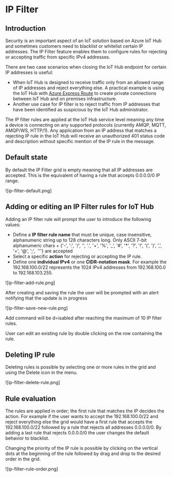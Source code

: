 <properties
	pageTitle="IoT Hub - IP Filter | Microsoft Azure"
	description="Follow this tutorial to learn how to blacklist or whitelist certain IP addresses for Azure IoT Hub."
	services="iot-hub"
	authors="fsautomata"
	manager="timlt"
	editor=""/>

<tags
     ms.service="iot-hub"
     ms.devlang="dotnet"
     ms.topic="article"
     ms.tgt_pltfrm="na"
     ms.workload="na"
     ms.date="06/23/2016"
     ms.author="BeatriceOltean"/>

# IP Filter

## Introduction

Security is an important aspect of an IoT solution based on Azure IoT Hub and sometimes customers need to blacklist or whitelist certain IP addresses. The IP Filter feature enables them to configure rules for rejecting or accepting traffic from specific IPv4 addresses.

There are two case scenarios when closing the IoT Hub endpoint for certain IP addresses is useful: 
- When IoT Hub is designed to receive traffic only from an allowed range of IP addresses and reject everything else. A practical example is using the IoT Hub with [Azure Express Route] to create private connections between IoT Hub and on premises infrastructure.
- Another use case for IP filter is to reject traffic from IP addresses that have been identified as suspicious by the IoT Hub administrator.

The IP filter rules are applied at the IoT Hub service level meaning any time a device is connecting on any supported protocols (currently AMQP, MQTT, AMQP/WS, HTTP/1). 
Any application from an IP address that matches a rejecting IP rule in the IoT Hub will receive an unauthorized 401 status code and description without specific mention of the IP rule in the message.

## Default state
By default the IP Filter grid is empty meaning that all IP addresses are accepted. This is the equivalent of having a rule that accepts 0.0.0.0/0 IP range. 

![ip-filter-default.png]
 
## Adding or editing an IP Filter rules for IoT Hub

Adding an IP filter rule will prompt the user to introduce the following values: 

- Define a **IP filter rule name** that must be unique, case insensitive, alphanumeric string up to 128 characters long. Only ASCII 7-bit alphanumeric chars + {'-', ':', '/', '\', '.', '+', '%', '_', '#', '*', '?', '!', '(', ')', ',', '=', '@', ';',  '''} are accepted
- Select a specific **action** for rejecting or accepting the IP rule. 
- Define one **individual IPv4** or one **CIDR-notation mask**. For example the 192.168.100.0/22 represents the 1024 IPv4 addresses from 192.168.100.0 to 192.168.103.255. 

![ip-filter-add-rule.png]

After creating and saving the rule the user will be prompted with an alert notifying that the update is in progress

![ip-filter-save-new-rule.png]

Add command will be d=isabled after reaching the maximum of 10 IP filter rules. 

User can edit an existing rule by double clicking on the row containing the rule. 

## Deleting IP rule
Deleting rules is possible by selecting one or more rules in the grid and using the Delete icon in the menu. 

![ip-filter-delete-rule.png]

## Rule evaluation 

The rules are applied in order; the first rule that matches the IP decides the action. 
For example if the user wants to accept the 192.168.100.0/22 and reject everything else the grid would have a first rule that accepts the 192.168.100.0/22 followed by a rule that rejects all addresses 0.0.0.0/0. By adding a last rule that rejects 0.0.0.0/0 the user changes the default behavior to blacklist. 

Changing the priority of the IP rule is possible by clicking on the vertical dots at the beginning of the rule followed by drag and drop to the desired order in the grid.  

![ip-filter-rule-order.png]


<!-- Images -->
[20]: ./media/ip-filter-add-rule.png
[21]: ./media/
[22]: ./media/

<!-- Links -->



[IoT Hub Developer Guide]: iot-hub-devguide.md
[Azure Express Route]:  https://azure.microsoft.com/en-us/documentation/articles/expressroute-faqs/#supported-services
